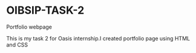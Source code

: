 # OIBSIP-TASK-2
Portfolio webpage

This is my task 2 for Oasis internship.I created portfolio page using HTML and CSS
